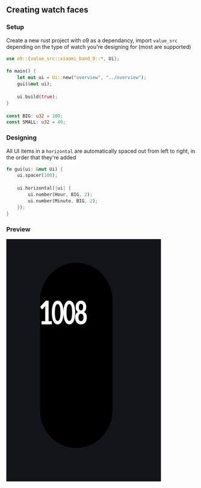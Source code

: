 ## Creating watch faces

### Setup
Create a new rust project with o9 as a dependancy, import `value_src` depending on the type of watch you're designing for (most are supported)
```rust
use o9::{value_src::xiaomi_band_9::*, Ui};

fn main() {
    let mut ui = Ui::new("overview", "../overview");
    gui(&mut ui);

    ui.build(true);
}

const BIG: u32 = 100;
const SMALL: u32 = 40;
```

### Designing 
All UI items in a `horizontal` are automatically spaced out from left to right, in the order that they're added
```rust
fn gui(ui: &mut Ui) {
    ui.spacer(100);
    
    ui.horizontal(|ui| {
        ui.number(Hour, BIG, 2);
        ui.number(Minute, BIG, 2);
    });
}
```
### Preview
![img.png](img.png)